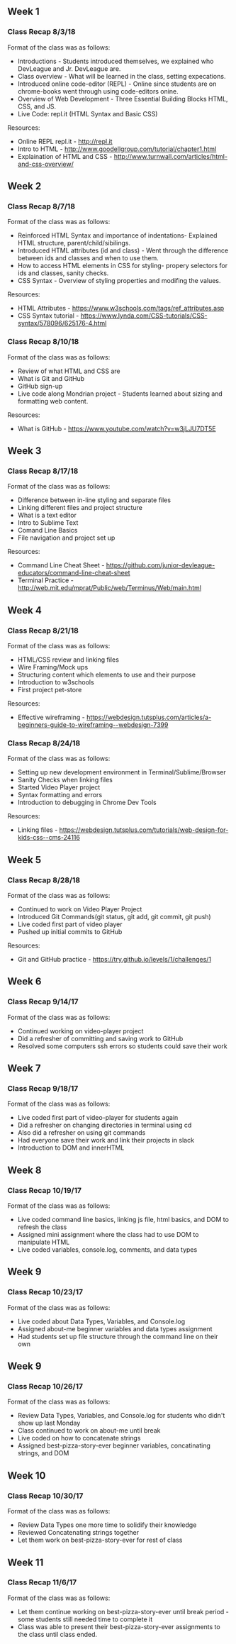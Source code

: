 ## Week 1 
### Class Recap 8/3/18
Format of the class was as follows:
* Introductions - Students introduced themselves, we explained who DevLeague and Jr. DevLeague are.
* Class overview - What will be learned in the class, setting expecations.
* Introduced online code-editor (REPL) - Online since students are on chrome-books went through using code-editors onine.
* Overview of Web Development - Three Essential Building Blocks HTML, CSS, and JS.
* Live Code: repl.it (HTML Syntax and Basic CSS)

Resources:
* Online REPL repl.it - http://repl.it
* Intro to HTML - http://www.goodellgroup.com/tutorial/chapter1.html
* Explaination of HTML and CSS - http://www.turnwall.com/articles/html-and-css-overview/

## Week 2
### Class Recap 8/7/18
Format of the class was as follows:
* Reinforced HTML Syntax and importance of indentations- Explained HTML structure, parent/child/sibilings.
* Introduced HTML attributes (id and class) - Went through the difference between ids and classes and when to use them.
* How to access HTML elements in CSS for styling- propery selectors for ids and classes, sanity checks.
* CSS Syntax - Overview of styling properties and modifing the values.

Resources: 
* HTML Attributes - https://www.w3schools.com/tags/ref_attributes.asp
* CSS Syntax tutorial - https://www.lynda.com/CSS-tutorials/CSS-syntax/578096/625176-4.html

### Class Recap 8/10/18
Format of the class was as follows:
* Review of what HTML and CSS are
* What is Git and GitHub
* GitHub sign-up
* Live code along Mondrian project - Students learned about sizing and formatting web content. 

Resources: 
* What is GitHub - https://www.youtube.com/watch?v=w3jLJU7DT5E

## Week 3
### Class Recap 8/17/18
Format of the class was as follows:
* Difference between in-line styling and separate files
* Linking different files and project structure
* What is a text editor
* Intro to Sublime Text
* Comand Line Basics
* File navigation and project set up

Resources:
* Command Line Cheat Sheet - https://github.com/junior-devleague-educators/command-line-cheat-sheet
* Terminal Practice - http://web.mit.edu/mprat/Public/web/Terminus/Web/main.html

## Week 4
### Class Recap 8/21/18
Format of the class was as follows:
* HTML/CSS review and linking files
* Wire Framing/Mock ups
* Structuring content which elements to use and their purpose
* Introduction to w3schools
* First project pet-store

Resources: 
* Effective wireframing - https://webdesign.tutsplus.com/articles/a-beginners-guide-to-wireframing--webdesign-7399

### Class Recap 8/24/18
Format of the class was as follows:
* Setting up new development environment in Terminal/Sublime/Browser
* Sanity Checks when linking files
* Started Video Player project
* Syntax formatting and errors
* Introduction to debugging in Chrome Dev Tools

Resources:
* Linking files - https://webdesign.tutsplus.com/tutorials/web-design-for-kids-css--cms-24116

## Week 5
### Class Recap 8/28/18
Format of the class was as follows:
* Continued to work on Video Player Project
* Introduced Git Commands(git status, git add, git commit, git push)
* Live coded first part of video player
* Pushed up initial commits to GitHub

Resources:
* Git and GitHub practice - https://try.github.io/levels/1/challenges/1

## Week 6
### Class Recap 9/14/17
Format of the class was as follows:
* Continued working on video-player project
* Did a refresher of committing and saving work to GitHub
* Resolved some computers ssh errors so students could save their work

## Week 7
### Class Recap 9/18/17
Format of the class was as follows: 
* Live coded first part of video-player for students again
* Did a refresher on changing directories in terminal using cd
* Also did a refresher on using git commands
* Had everyone save their work and link their projects in slack
* Introduction to DOM and innerHTML

## Week 8
### Class Recap 10/19/17
Format of the class was as follows: 
* Live coded command line basics, linking js file, html basics, and DOM to refresh the class
* Assigned mini assignment where the class had to use DOM to manipulate HTML 
* Live coded variables, console.log, comments, and data types

## Week 9
### Class Recap 10/23/17
Format of the class was as follows: 
* Live coded about Data Types, Variables, and Console.log
* Assigned about-me beginner variables and data types assignment
* Had students set up file structure through the command line on their own

## Week 9
### Class Recap 10/26/17
Format of the class was as follows: 
* Review Data Types, Variables, and Console.log for students who didn't show up last Monday
* Class continued to work on about-me until break
* Live coded on how to concatenate strings
* Assigned best-pizza-story-ever beginner variables, concatinating strings, and DOM

## Week 10
### Class Recap 10/30/17
Format of the class was as follows:
* Review Data Types one more time to solidify their knowledge
* Reviewed Concatenating strings together
* Let them work on best-pizza-story-ever for rest of class

## Week 11
### Class Recap 11/6/17
Format of the class was as follows:
* Let them continue working on best-pizza-story-ever until break period - some students still needed time to complete it
* Class was able to present their best-pizza-story-ever assignments to the class until class ended.
